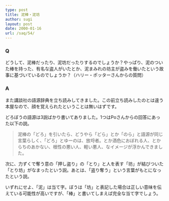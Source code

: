 ```yaml
---
type: post
title: 泥棒・泥坊
author: sugi
layout: post
date: 2000-01-16
url: /saq/54/
---
```

### Q 

どうして、泥棒だったり、泥坊だったりするのでしょうか？やっぱり、泥のついた棒を持った、有名な盗人がいたとか、泥まみれの坊主が盗みを働いたという故事に基づいているのでしょうか？（ハリー・ポッターさんからの質問）

### A 

また講談社の語源辞典を立ち読みしてきました。この前立ち読みしたのとは違う本屋なので、顔を覚えられたということは無いはずです。

どろぼうの語源は3説ばかり書いてありました。1つはPoさんからの回答にあった以下の説。

> 泥棒の「どろ」を引いたら、どうやら「どら」とか「のら」と語源が同じ言葉らしく、「どろ」とゆーのは、放埒者。とか酒色におぼれる人、とからちのあかない、根性の悪い人、軽い悪人、なイメージが浮かんできました。

次に、力ずくで奪う意の「押し盗り」の「とり」と人を表す「坊」が結びついた「とり坊」がなまったという説。あとは、「盗り奪う」という言葉がもとになったという説。

いずれにせよ、「泥」は当て字。ぼうは「坊」と表記した場合は正しい意味を伝えている可能性が高いですが、「棒」と書いてしまえば完全な当て字でしょう。